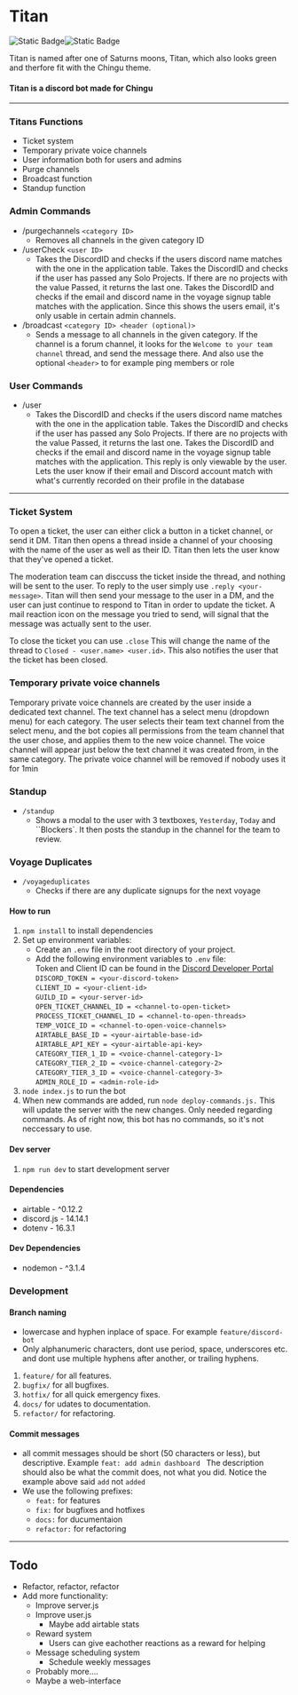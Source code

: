 # Titan
![Static Badge](https://img.shields.io/badge/14.14.1-purple?style=for-the-badge&logo=discord&logoColor=white&label=discord.js&labelColor=%235865f2&color=%232c2f33)![Static Badge](https://img.shields.io/badge/1.0.0-white?style=for-the-badge&label=Titan&labelColor=%23000)

Titan is named after one of Saturns moons, Titan, which also looks green and therfore fit with the Chingu theme.
#### Titan is a discord bot made for Chingu
___
### Titans Functions
* Ticket system
* Temporary private voice channels
* User information both for users and admins
* Purge channels
* Broadcast function
* Standup function

### Admin Commands
* /purgechannels `<category ID>`
  * Removes all channels in the given category ID
* /userCheck `<user ID>`
  * Takes the DiscordID and checks if the users discord name matches with the one in the application table. Takes the DiscordID and checks if the user has passed any Solo Projects. If there are no projects with the value Passed, it returns the last one. Takes the DiscordID and checks if the email and discord name in the voyage signup table matches with the application. Since this shows the users email, it's only usable in certain admin channels.
* /broadcast `<category ID> <header (optional)>`
  * Sends a message to all channels in the given category. If the channel is a forum channel, it looks for the `Welcome to your team channel` thread, and send the message there. And also use the optional `<header>` to for example ping members or role  

### User Commands
* /user
  * Takes the DiscordID and checks if the users discord name matches with the one in the application table. Takes the DiscordID and checks if the user has passed any Solo Projects. If there are no projects with the value Passed, it returns the last one. Takes the DiscordID and checks if the email and discord name in the voyage signup table matches with the application. This reply is only viewable by the user. Lets the user know if their email and Discord account match with what's currently recorded on their profile in the database
___
### Ticket System
To open a ticket, the user can either click a button in a ticket channel, or send it DM. Titan then opens a thread inside a channel of your choosing with the name of the user as well as their ID. Titan then lets the user know that they've opened a ticket.

The moderation team can disccuss the ticket inside the thread, and nothing will be sent to the user. To reply to the user simply use `.reply <your-message>`. Titan will then send your message to the user in a DM, and the user can just continue to respond to Titan in order to update the ticket. A mail reaction icon on the message you tried to send, will signal that the message was actually sent to the user. 

To close the ticket you can use `.close` This will change the name of the thread to `Closed - <user.name> <user.id>`. This also notifies the user that the ticket has been closed.

### Temporary private voice channels
Temporary private voice channels are created by the user inside a dedicated text channel. The text channel has a select menu (dropdown menu) for each category. The user selects their team text channel from the select menu, and the bot copies all permissions from the team channel that the user chose, and applies them to the new voice channel. The voice channel will appear just below the text channel it was created from, in the same category. The private voice channel will be removed if nobody uses it for 1min

### Standup
* `/standup`
  * Shows a modal to the user with 3 textboxes, `Yesterday`, `Today` and ``Blockers`. It then posts the standup in the channel for the team to review.

### Voyage Duplicates
* `/voyageduplicates`
  * Checks if there are any duplicate signups for the next voyage
#### How to run
1. `npm install` to install dependencies 
2. Set up environment variables:
    * Create an `.env` file in the root directory of your project.
    * Add the following environment variables to `.env` file:<br>
    Token and Client ID can be found in the [Discord Developer Portal](https://discord.com/developers/)<br>
    `DISCORD_TOKEN = <your-discord-token>`<br>
    `CLIENT_ID = <your-client-id>`<br>
    `GUILD_ID = <your-server-id>`<br>
    `OPEN_TICKET_CHANNEL_ID = <channel-to-open-ticket>`<br>
    `PROCESS_TICKET_CHANNEL_ID = <channel-to-open-threads>`<br>
    `TEMP_VOICE_ID = <channel-to-open-voice-channels>`<br>
    `AIRTABLE_BASE_ID = <your-airtable-base-id>`<br>
    `AIRTABLE_API_KEY = <your-airtable-api-key>`<br>
    `CATEGORY_TIER_1_ID = <voice-channel-category-1>`<br>
    `CATEGORY_TIER_2_ID = <voice-channel-category-2>`<br>
    `CATEGORY_TIER_3_ID = <voice-channel-category-3>`<br>
    `ADMIN_ROLE_ID = <admin-role-id>`<br>
3. `node index.js` to run the bot
4. When new commands are added, run `node deploy-commands.js.` This will update the server with the new changes. Only needed regarding commands. As of right now, this bot has no commands, so it's not neccessary to use. 
#### Dev server
1. `npm run dev` to start development server

#### Dependencies
* airtable - ^0.12.2
* discord.js - 14.14.1
* dotenv - 16.3.1

#### Dev Dependencies
* nodemon - ^3.1.4

### Development
#### Branch naming
* lowercase and hyphen inplace of space. For example `feature/discord-bot`
* Only alphanumeric characters, dont use period, space, underscores etc. and dont use multiple hyphens after another, or trailing hyphens.

1. `feature/` for all features.
2. `bugfix/` for all bugfixes.
3. `hotfix/` for all quick emergency fixes.
4. `docs/` for udates to documentation.
5. `refactor/` for refactoring.

#### Commit messages
* all commit messages should be short (50 characters or less), but descriptive. Example `feat: add admin dashboard ` The description should also be what the commit does, not what you did. Notice the example above said `add` not `added`
* We use the following prefixes:
  * `feat:` for features
  * `fix:` for bugfixes and hotfixes
  * `docs:` for ducumentaion
  * `refactor:` for refactoring
___
## Todo
* Refactor, refactor, refactor
* Add more functionality:
  * Improve server.js
  * Improve user.js
    * Maybe add airtable stats
  * Reward system
    * Users can give eachother reactions as a reward for helping
  * Message scheduling system
    * Schedule weekly messages
  * Probably more....
  * Maybe a web-interface